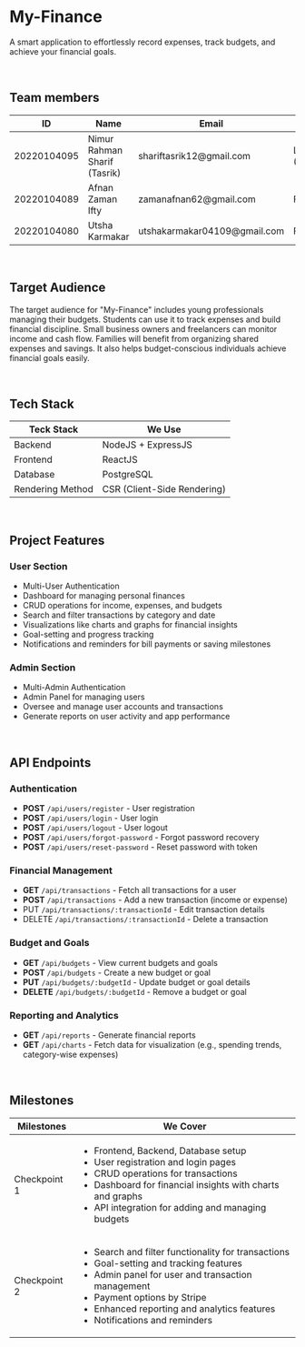 # My-Finance
A smart application to effortlessly record expenses, track budgets, and achieve your financial goals.

<br/>

## Team members

<table>
	 <thead> 
		 <tr> 
			 <th>ID</th> 
			 <th>Name</th> 
			 <th>Email</th> 
			 <th>Role</th> 
		 </tr> 
	 </thead> 
	 <tbody> 
		 <tr> 
			 <td>20220104095</td> 
			 <td>Nimur Rahman Sharif (Tasrik)</td> 
			 <td>shariftasrik12@gmail.com</td> 
			 <td>Lead (Frontend+Backend)</td> 
		 </tr> 
		 <tr> 
			 <td>20220104089</td> 
			 <td>Afnan Zaman Ifty</td> 
			 <td>zamanafnan62@gmail.com</td> 
			 <td>Frontend</td>   
		 </tr> 
		 <tr> 
			 <td>20220104080</td> 
			 <td>Utsha Karmakar</td> 
			 <td>utshakarmakar04109@gmail.com</td> 
			 <td>Frontend</td>   
		 </tr> 
	 </tbody> 
 </table>

  
<br/>

## Target Audience

The target audience for "My-Finance" includes young professionals managing their budgets. Students can use it to track expenses and build financial discipline. Small business owners and freelancers can monitor income and cash flow. Families will benefit from organizing shared expenses and savings. It also helps budget-conscious individuals achieve financial goals easily.

  
<br/>  

## Tech Stack

<table>
	 <thead> 
		 <tr> 
			 <th>Teck Stack</th> 
			 <th>We Use</th> 
		 </tr> 
	 </thead> 
	 <tbody> 
		 <tr> 
			 <td>Backend</td> 
			 <td>NodeJS + ExpressJS</td> 
		 </tr> 
		 <tr> 
			 <td>Frontend</td> 
			 <td>ReactJS</td>   
		 </tr> 
		 <tr> 
			 <td>Database</td> 
			 <td>PostgreSQL</td>  
		 </tr> 
		 <tr> 
			 <td>Rendering Method</td> 
			 <td>CSR (Client-Side Rendering)</td> 
		 </tr> 
	 </tbody> 
 </table>

<br/>

## Project Features

### User Section
<ul>
  <li>Multi-User Authentication</li>
  <li>Dashboard for managing personal finances</li>
  <li>CRUD operations for income, expenses, and budgets</li>
  <li>Search and filter transactions by category and date</li>
  <li>Visualizations like charts and graphs for financial insights</li>
  <li>Goal-setting and progress tracking</li>
  <li>Notifications and reminders for bill payments or saving milestones</li>
</ul>

### Admin Section
<ul>
  <li>Multi-Admin Authentication</li>
  <li>Admin Panel for managing users</li>
  <li>Oversee and manage user accounts and transactions</li>
  <li>Generate reports on user activity and app performance</li>
</ul>
<br/>

## API Endpoints

### Authentication
- **POST** `/api/users/register` - User registration
- **POST** `/api/users/login` - User login
- **POST** `/api/users/logout` - User logout
- **POST** `/api/users/forgot-password` - Forgot password recovery
- **POST** `/api/users/reset-password` - Reset password with token

### Financial Management
- **GET** `/api/transactions` - Fetch all transactions for a user
- **POST** `/api/transactions` - Add a new transaction (income or expense)
- PUT `/api/transactions/:transactionId` - Edit transaction details
- DELETE `/api/transactions/:transactionId` - Delete a transaction

### Budget and Goals
- **GET** `/api/budgets` - View current budgets and goals
- **POST** `/api/budgets` - Create a new budget or goal
- **PUT** `/api/budgets/:budgetId` - Update budget or goal details
- **DELETE** `/api/budgets/:budgetId` - Remove a budget or goal

### Reporting and Analytics
- **GET** `/api/reports` - Generate financial reports
- **GET** `/api/charts` - Fetch data for visualization (e.g., spending trends, category-wise expenses)
<br/>

## Milestones
<table>
	 <thead> 
		 <tr> 
			 <th>Milestones</th> 
			 <th>We Cover</th> 
		 </tr> 
	 </thead> 
	 <tbody> 
		 <tr> 
			 <td>Checkpoint 1</td> 
			 <td>
				 <ul>
					<li>Frontend, Backend, Database setup</li>
					<li>User registration and login pages</li>
					<li>CRUD operations for transactions</li>
					<li>Dashboard for financial insights with charts and graphs</li>
					<li>API integration for adding and managing budgets</li>
				</ul>
			</td>
		 </tr> 
		 <tr> 
			 <td>Checkpoint 2</td> 
			 <td><ul>
					 <li>Search and filter functionality for transactions</li>
					 <li>Goal-setting and tracking features</li>
					 <li>Admin panel for user and transaction management</li>
					 <li>Payment options by Stripe</li>
					 <li>Enhanced reporting and analytics features</li> <li>Notifications and reminders</li>
				 </ul>
				</td>  
		 </tr> 
	 </tbody> 
 </table>



